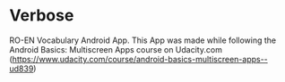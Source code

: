 # Verbose
RO-EN Vocabulary Android App.
This App was made while following the Android Basics: Multiscreen Apps course on Udacity.com (https://www.udacity.com/course/android-basics-multiscreen-apps--ud839)
